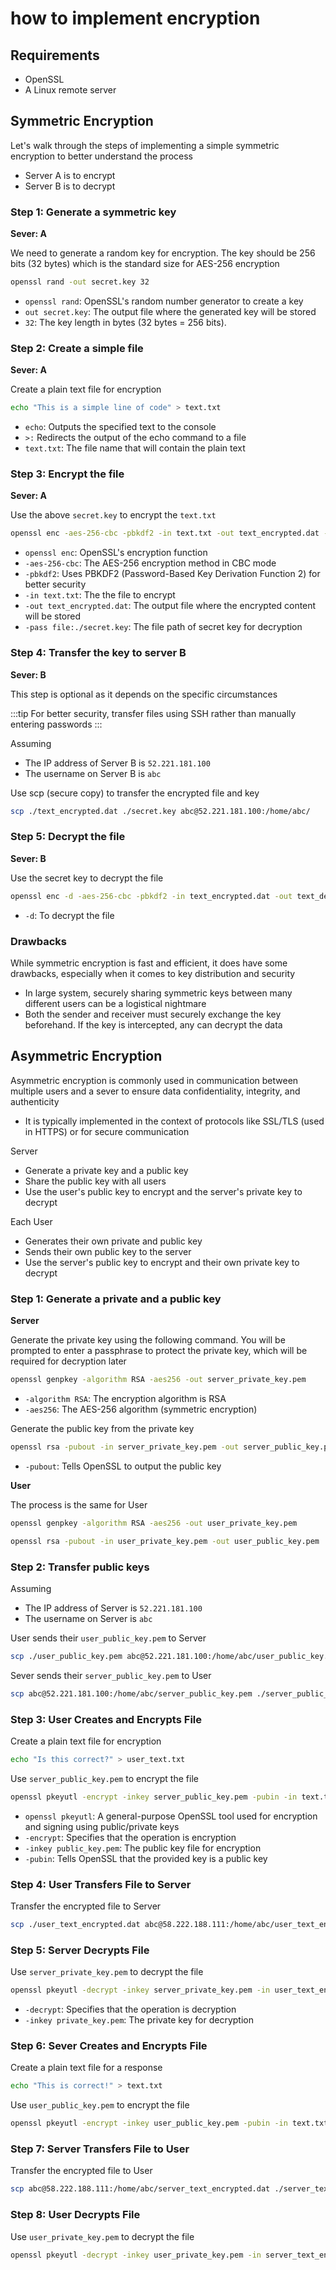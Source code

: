 # how to implement encryption

<!-- truncate -->

## Requirements

- OpenSSL
- A Linux remote server

## Symmetric Encryption

Let's walk through the steps of implementing a simple symmetric encryption to better understand the process

- Server A is to encrypt
- Server B is to decrypt

### Step 1: Generate a symmetric key

**Sever: A**

We need to generate a random key for encryption. The key should be 256 bits (32 bytes) which is the standard size for AES-256 encryption

``` bash
openssl rand -out secret.key 32
```

- `openssl rand`: OpenSSL's random number generator to create a key
- `out secret.key`: The output file where the generated key will be stored
- `32`: The key length in bytes (32 bytes = 256 bits).

### Step 2: Create a simple file

**Sever: A**

Create a plain text file for encryption

``` bash
echo "This is a simple line of code" > text.txt
```

- `echo`: Outputs the specified text to the console
- `>:` Redirects the output of the echo command to a file
- `text.txt`: The file name that will contain the plain text

### Step 3: Encrypt the file

**Sever: A**

Use the above `secret.key` to encrypt the `text.txt`

``` bash
openssl enc -aes-256-cbc -pbkdf2 -in text.txt -out text_encrypted.dat -pass file:./secret.key
```

- `openssl enc`: OpenSSL's encryption function
- `-aes-256-cbc`: The AES-256 encryption method in CBC mode
- `-pbkdf2`: Uses PBKDF2 (Password-Based Key Derivation Function 2) for better security
- `-in text.txt`: The the file to encrypt
- `-out text_encrypted.dat`: The output file where the encrypted content will be stored
- `-pass file:./secret.key`: The file path of secret key for decryption

### Step 4: Transfer the key to server B

**Sever: B**

This step is optional as it depends on the specific circumstances

:::tip
For better security, transfer files using SSH rather than manually entering passwords
:::

Assuming

- The IP address of Server B is `52.221.181.100`
- The username on Server B is `abc`

Use scp (secure copy) to transfer the encrypted file and key

``` bash
scp ./text_encrypted.dat ./secret.key abc@52.221.181.100:/home/abc/
```

### Step 5: Decrypt the file

**Sever: B**

Use the secret key to decrypt the file

``` bash
openssl enc -d -aes-256-cbc -pbkdf2 -in text_encrypted.dat -out text_decrypted.txt -pass file:./secret.key
```

- `-d`: To decrypt the file

### Drawbacks

While symmetric encryption is fast and efficient, it does have some drawbacks, especially when it comes to key distribution and security

- In large system, securely sharing symmetric keys between many different users can be a logistical nightmare
- Both the sender and receiver must securely exchange the key beforehand. If the key is intercepted, any can decrypt the data

## Asymmetric Encryption

Asymmetric encryption is commonly used in communication between multiple users and a sever to ensure data confidentiality, integrity, and authenticity

- It is typically implemented in the context of protocols like SSL/TLS (used in HTTPS) or for secure communication

Server

- Generate a private key and a public key
- Share the public key with all users
- Use the user's public key to encrypt and the server's private key to decrypt

Each User

- Generates their own private and public key
- Sends their own public key to the server
- Use the server's public key to encrypt and their own private key to decrypt

### Step 1: Generate a private and a public key

**Server**

Generate the private key using the following command. You will be prompted to enter a passphrase to protect the private key, which will be required for decryption later

``` bash
openssl genpkey -algorithm RSA -aes256 -out server_private_key.pem
```

- `-algorithm RSA`: The encryption algorithm is RSA
- `-aes256`: The AES-256 algorithm (symmetric encryption)

Generate the public key from the private key

``` bash
openssl rsa -pubout -in server_private_key.pem -out server_public_key.pem
```

- `-pubout`: Tells OpenSSL to output the public key

**User**

The process is the same for User

``` bash
openssl genpkey -algorithm RSA -aes256 -out user_private_key.pem
```

``` bash
openssl rsa -pubout -in user_private_key.pem -out user_public_key.pem
```

### Step 2: Transfer public keys

Assuming

- The IP address of Server is `52.221.181.100`
- The username on Server is `abc`

User sends their `user_public_key.pem` to Server

``` bash
scp ./user_public_key.pem abc@52.221.181.100:/home/abc/user_public_key.pem
```

Sever sends their `server_public_key.pem` to User

``` bash
scp abc@52.221.181.100:/home/abc/server_public_key.pem ./server_public_key.pem
```

### Step 3: User Creates and Encrypts File

Create a plain text file for encryption

``` bash
echo "Is this correct?" > user_text.txt
```

Use `server_public_key.pem` to encrypt the file

``` bash
openssl pkeyutl -encrypt -inkey server_public_key.pem -pubin -in text.txt -out user_text_encrypted.dat
```

- `openssl pkeyutl`: A general-purpose OpenSSL tool used for encryption and signing using public/private keys
- `-encrypt`: Specifies that the operation is encryption
- `-inkey public_key.pem`: The public key file for encryption
- `-pubin`: Tells OpenSSL that the provided key is a public key

### Step 4: User Transfers File to Server

Transfer the encrypted file to Server

``` bash
scp ./user_text_encrypted.dat abc@58.222.188.111:/home/abc/user_text_encrypted.dat
```

### Step 5: Server Decrypts File

Use `server_private_key.pem` to decrypt the file

``` bash
openssl pkeyutl -decrypt -inkey server_private_key.pem -in user_text_encrypted.dat -out user_text_decrypted.txt
```

- `-decrypt`: Specifies that the operation is decryption
- `-inkey private_key.pem`: The private key for decryption

### Step 6: Sever Creates and Encrypts File

Create a plain text file for a response

``` bash
echo "This is correct!" > text.txt
```

Use `user_public_key.pem` to encrypt the file

``` bash
openssl pkeyutl -encrypt -inkey user_public_key.pem -pubin -in text.txt -out server_text_encrypted.dat
```

### Step 7: Server Transfers File to User

Transfer the encrypted file to User

``` bash
scp abc@58.222.188.111:/home/abc/server_text_encrypted.dat ./server_text_encrypted.dat
```

### Step 8: User Decrypts File

Use `user_private_key.pem` to decrypt the file

``` bash
openssl pkeyutl -decrypt -inkey user_private_key.pem -in server_text_encrypted.dat -out server_text_decrypted.txt
```
